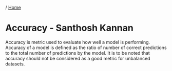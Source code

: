 / [Home](index.md)

# Accuracy - Santhosh Kannan

Accuracy is metric used to evaluate how well a model is performing. Accuracy of a model is defined as the ratio of number of correct predictions to the total number of predictions by the model. It is to be noted that accuracy should not be considered as a good metric for unbalanced datasets.
